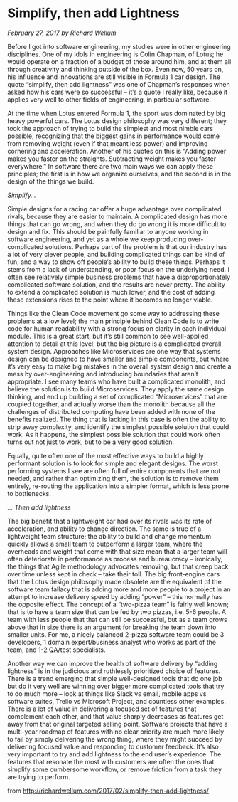 Simplify, then add Lightness
============================

_February 27, 2017 by Richard Wellum_

Before I got into software engineering, my studies were in other
engineering disciplines. One of my idols in engineering is Colin
Chapman, of Lotus; he would operate on a fraction of a budget of those
around him, and at them all through creativity and thinking outside of
the box. Even now, 50 years on, his influence and innovations are
still visible in Formula 1 car design. The quote “simplify, then add
lightness” was one of Chapman’s responses when asked how his cars were
so successful – it’s a quote I really like, because it applies very
well to other fields of engineering, in particular software.

At the time when Lotus entered Formula 1, the sport was dominated by
big heavy powerful cars. The Lotus design philosophy was very
different; they took the approach of trying to build the simplest and
most nimble cars possible, recognizing that the biggest gains in
performance would come from removing weight (even if that meant less
power) and improving cornering and acceleration. Another of his quotes
on this is “Adding power makes you faster on the straights.
Subtracting weight makes you faster everywhere.” In software there are
two main ways we can apply these principles; the first is in how we
organize ourselves, and the second is in the design of the things we
build.

_Simplify…_

Simple designs for a racing car offer a huge advantage over
complicated rivals, because they are easier to maintain. A complicated
design has more things that can go wrong, and when they do go wrong it
is more difficult to design and fix. This should be painfully familiar
to anyone working in software engineering, and yet as a whole we keep
producing over-complicated solutions. Perhaps part of the problem is
that our industry has a lot of very clever people, and building
complicated things can be kind of fun, and a way to show off people’s
ability to build these things. Perhaps it stems from a lack of
understanding, or poor focus on the underlying need. I often see
relatively simple business problems that have a disproportionately
complicated software solution, and the results are never pretty. The
ability to extend a complicated solution is much lower, and the cost
of adding these extensions rises to the point where it becomes no
longer viable.

Things like the Clean Code movement go some way to addressing these
problems at a low level; the main principle behind Clean Code is to
write code for human readability with a strong focus on clarity in
each individual module. This is a great start, but it’s still common
to see well-applied attention to detail at this level, but the big
picture is a complicated overall system design. Approaches like
Microservices are one way that systems design can be designed to have
smaller and simple components, but where it’s very easy to make big
mistakes in the overall system design and create a mess by
over-engineering and introducing boundaries that aren’t appropriate. I
see many teams who have built a complicated monolith, and believe the
solution is to build Microservices. They apply the same design
thinking, and end up building a set of complicated “Microservices”
that are coupled together, and actually worse than the monolith
because all the challenges of distributed computing have been added
with none of the benefits realized. The thing that is lacking in this
case is often the ability to strip away complexity, and identify the
simplest possible solution that could work. As it happens, the
simplest possible solution that could work often turns out not just to
work, but to be a very good solution.

Equally, quite often one of the most effective ways to build a highly
performant solution is to look for simple and elegant designs. The
worst performing systems I see are often full of entire components
that are not needed, and rather than optimizing them, the solution is
to remove them entirely, re-routing the application into a simpler
format, which is less prone to bottlenecks.

_… Then add lightness_

The big benefit that a lightweight car had over its rivals was its
rate of acceleration, and ability to change direction. The same is
true of a lightweight team structure; the ability to build and change
momentum quickly allows a small team to outperform a larger team,
where the overheads and weight that come with that size mean that a
larger team will often deteriorate in performance as process and
bureaucracy – ironically, the things that Agile methodology advocates
removing, but that creep back over time unless kept in check – take
their toll. The big front-engine cars that the Lotus design philosophy
made obsolete are the equivalent of the software team fallacy that is
adding more and more people to a project in an attempt to increase
delivery speed by adding “power” – this normally has the opposite
effect. The concept of a “two-pizza team” is fairly well known; that
is to have a team size that can be fed by two pizzas, i.e. 5-6 people.
A team with less people that that can still be successful, but as a
team grows above that in size there is an argument for breaking the
team down into smaller units. For me, a nicely balanced 2-pizza
software team could be 3 developers, 1 domain expert/business analyst
who works as part of the team, and 1-2 QA/test specialists.

Another way we can improve the health of software delivery by “adding
lightness” is in the judicious and ruthlessly prioritized choice of
features. There is a trend emerging that simple well-designed tools
that do one job but do it very well are winning over bigger more
complicated tools that try to do much more – look at things like Slack
vs email, mobile apps vs software suites, Trello vs Microsoft Project,
and countless other examples. There is a lot of value in delivering a
focused set of features that complement each other, and that value
sharply decreases as features get away from that original targeted
selling point. Software projects that have a multi-year roadmap of
features with no clear priority are much more likely to fail by simply
delivering the wrong thing, where they might succeed by delivering
focused value and responding to customer feedback. It’s also very
important to try and add lightness to the end user’s experience. The
features that resonate the most with customers are often the ones that
simplify some cumbersome workflow, or remove friction from a task they
are trying to perform.

from http://richardwellum.com/2017/02/simplify-then-add-lightness/
